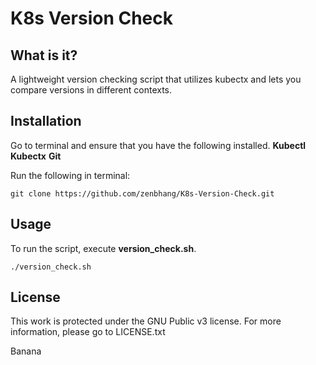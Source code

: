 # K8s Version Check

## What is it?
A lightweight version checking script that utilizes kubectx and lets you compare versions in different contexts.

## Installation
Go to terminal and ensure that you have the following installed.
**Kubectl**
**Kubectx**
**Git**

Run the following in terminal:
```
git clone https://github.com/zenbhang/K8s-Version-Check.git
```

## Usage
To run the script, execute **version_check.sh**.
```
./version_check.sh
```

## License
This work is protected under the GNU Public v3 license. For more information, please go to LICENSE.txt

Banana

